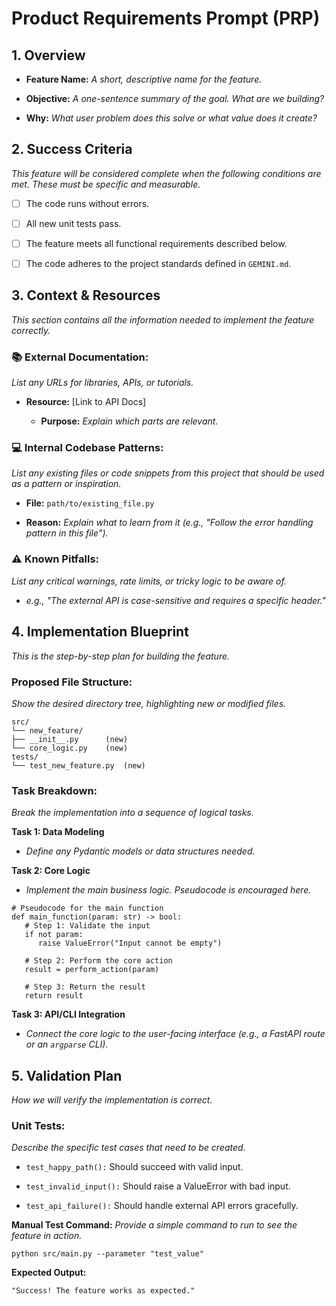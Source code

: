# Product Requirements Prompt (PRP)
## 1. Overview
- **Feature Name:** _A short, descriptive name for the feature._

- **Objective:** _A one-sentence summary of the goal. What are we building?_

- **Why:** _What user problem does this solve or what value does it create?_

## 2. Success Criteria
_This feature will be considered complete when the following conditions are met. These must be specific and measurable._

- [ ] The code runs without errors.

- [ ] All new unit tests pass.

- [ ] The feature meets all functional requirements described below.

- [ ] The code adheres to the project standards defined in `GEMINI.md`.

## 3. Context & Resources
_This section contains all the information needed to implement the feature correctly._

### 📚 External Documentation:
_List any URLs for libraries, APIs, or tutorials._

- **Resource:** [Link to API Docs]

   - **Purpose:** _Explain which parts are relevant._

### 💻 Internal Codebase Patterns:
_List any existing files or code snippets from this project that should be used as a pattern or inspiration._

- **File:** `path/to/existing_file.py`

 - **Reason:** _Explain what to learn from it (e.g., "Follow the error handling pattern in this file")._

### ⚠️ Known Pitfalls:
_List any critical warnings, rate limits, or tricky logic to be aware of._

- _e.g., "The external API is case-sensitive and requires a specific header."_

## 4. Implementation Blueprint
_This is the step-by-step plan for building the feature._

### Proposed File Structure:
_Show the desired directory tree, highlighting new or modified files._

```
src/
└── new_feature/
├── __init__.py      (new)
└── core_logic.py    (new)
tests/
└── test_new_feature.py  (new)
```

### Task Breakdown:
_Break the implementation into a sequence of logical tasks._

**Task 1: Data Modeling**

- _Define any Pydantic models or data structures needed._

**Task 2: Core Logic**

- _Implement the main business logic. Pseudocode is encouraged here._
```
# Pseudocode for the main function
def main_function(param: str) -> bool:
   # Step 1: Validate the input
   if not param:
      raise ValueError("Input cannot be empty")

   # Step 2: Perform the core action
   result = perform_action(param)

   # Step 3: Return the result
   return result
```
**Task 3: API/CLI Integration**

- _Connect the core logic to the user-facing interface (e.g., a FastAPI route or an `argparse` CLI)._

## 5. Validation Plan
_How we will verify the implementation is correct._

### Unit Tests:
_Describe the specific test cases that need to be created._

- `test_happy_path():` Should succeed with valid input.

- `test_invalid_input():` Should raise a ValueError with bad input.

- `test_api_failure():` Should handle external API errors gracefully.

**Manual Test Command:**
_Provide a simple command to run to see the feature in action._
```
python src/main.py --parameter "test_value"
```
**Expected Output:**
```
"Success! The feature works as expected."
```